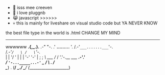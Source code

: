 - 👋 isss mee creeven
- 💜 i love pluggnb
- 😹 javascript >>>>>>
- 💀 this is mainly for liveshare on visual studio code but
YA NEVER KNOW



the best file type in the world is .html 
            CHANGE MY MIND
______________________________________

wwwwww
           __.{,_.).__
        .-"           "-.
      .'  __.........__  '.
     /.-'`___.......___`'-.\
    /_.-'` /   \ /   \ `'-._\
    |     |   '/ \'   |     |
    |      '-'     '-'      |
    ;                       ;
    _\         ___         /_
   /  '.'-.__  ___  __.-'.'  \
 _/_    `'-..._____...-'`    _\_
/   \           .           /   \
\____)         .           (____/
    \___________.___________/
      \___________________/
     (_____________________)
